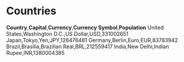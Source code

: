 # Countries
**Country**,**Capital**,**Currency**,**Currency Symbol**,**Population**
United States,Washington D.C.,US Dollar,USD,331002651
Japan,Tokyo,Yen,JPY,126476461
Germany,Berlin,Euro,EUR,83783942
Brazil,Brasília,Brazilian Real,BRL,212559417
India,New Delhi,Indian Rupee,INR,1380004385
